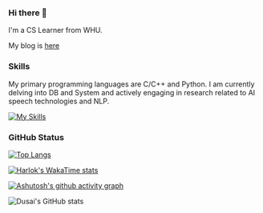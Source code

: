 ### Hi there 👋
I'm a CS Learner from WHU.

My blog is [here](https://zymatrix.top/)

### Skills

My primary programming languages are C/C++ and Python. I am currently delving into DB and System and actively engaging in research related to AI speech technologies and NLP.

[![My Skills](https://skillicons.dev/icons?i=arch,c,cpp,rust,cmake,java,ai,latex,linux,md,neovim,mysql,py,pytorch,vim,vscode,git&perline=8)](https://skillicons.dev)

### GitHub Status

[![Top Langs](https://github-readme-stats.vercel.app/api/top-langs/?username=showlibia&layout=compact)](https://github.com/anuraghazra/github-readme-stats)

[![Harlok's WakaTime stats](https://github-readme-stats.vercel.app/api/wakatime?username=zymatrix&theme=tokyo-night&langs_count=10&layout=compact)](https://github.com/anuraghazra/github-readme-stats)

[![Ashutosh's github activity graph](https://github-readme-activity-graph.vercel.app/graph?username=showlibia&theme=tokyo-night)](https://github.com/ashutosh00710/github-readme-activity-graph)
<!--
**showlibia/showlibia** is a ✨ _special_ ✨ repository because its `README.md` (this file) appears on your GitHub profile.

Here are some ideas to get you started:

- 🔭 I’m currently working on ...
- 🌱 I’m currently learning ...
- 👯 I’m looking to collaborate on ...
- 🤔 I’m looking for help with ...
- 💬 Ask me about ...
- 📫 How to reach me: ...
- 😄 Pronouns: ...
- ⚡ Fun fact: ...
-->
![Dusai's GitHub stats](https://github-readme-stats.vercel.app/api?username=showlibia&&show_icons=true&theme=tokyonight)
